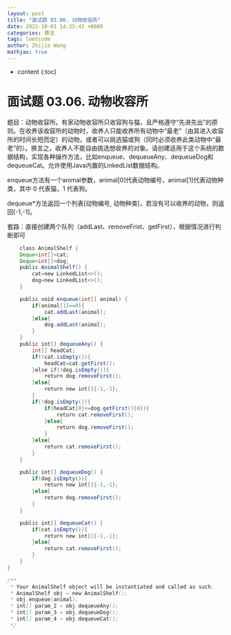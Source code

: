 ```yaml
---
layout: post
title: "面试题 03.06. 动物收容所"
date: 2022-10-01 14:35:41 +0800
categories: 算法
tags: leetcode
author: Zhijie Wang
mathjax: true
---
```


* content
{:toc}
# 面试题 03.06. 动物收容所

题目：动物收容所。有家动物收容所只收容狗与猫，且严格遵守“先进先出”的原则。在收养该收容所的动物时，收养人只能收养所有动物中“最老”（由其进入收容所的时间长短而定）的动物，或者可以挑选猫或狗（同时必须收养此类动物中“最老”的）。换言之，收养人不能自由挑选想收养的对象。请创建适用于这个系统的数据结构，实现各种操作方法，比如enqueue、dequeueAny、dequeueDog和dequeueCat。允许使用Java内置的LinkedList数据结构。

enqueue方法有一个animal参数，animal[0]代表动物编号，animal[1]代表动物种类，其中 0 代表猫，1 代表狗。

dequeue*方法返回一个列表[动物编号, 动物种类]，若没有可以收养的动物，则返回[-1,-1]。



套路：直接创建两个队列（addLast、removeFrist、getFirst），根据情况进行判断即可

```java
    class AnimalShelf {
    Deque<int[]>cat;
    Deque<int[]>dog;
    public AnimalShelf() {
        cat=new LinkedList<>();
        dog=new LinkedList<>();
    }

    public void enqueue(int[] animal) {
        if(animal[1]==0){
            cat.addLast(animal);
        }else{
            dog.addLast(animal);
        }
    }
    public int[] dequeueAny() {
        int[] headCat;
        if(!cat.isEmpty()){
            headCat=cat.getFirst();
        }else if(!dog.isEmpty()){
            return dog.removeFirst();
        }else{
            return new int[]{-1,-1};
        }
        if(!dog.isEmpty()){
            if(headCat[0]<=dog.getFirst()[0]){
                return cat.removeFirst();
            }else{
                return dog.removeFirst();
            }
        }else{
            return cat.removeFirst();
        }
    }

    public int[] dequeueDog() {
        if(dog.isEmpty()){
            return new int[]{-1,-1};
        }else{
            return dog.removeFirst();
        }
    }

    public int[] dequeueCat() {
        if(cat.isEmpty()){
            return new int[]{-1,-1};
        }else{
            return cat.removeFirst();
        }
    }
}

/**
 * Your AnimalShelf object will be instantiated and called as such:
 * AnimalShelf obj = new AnimalShelf();
 * obj.enqueue(animal);
 * int[] param_2 = obj.dequeueAny();
 * int[] param_3 = obj.dequeueDog();
 * int[] param_4 = obj.dequeueCat();
 */
```
